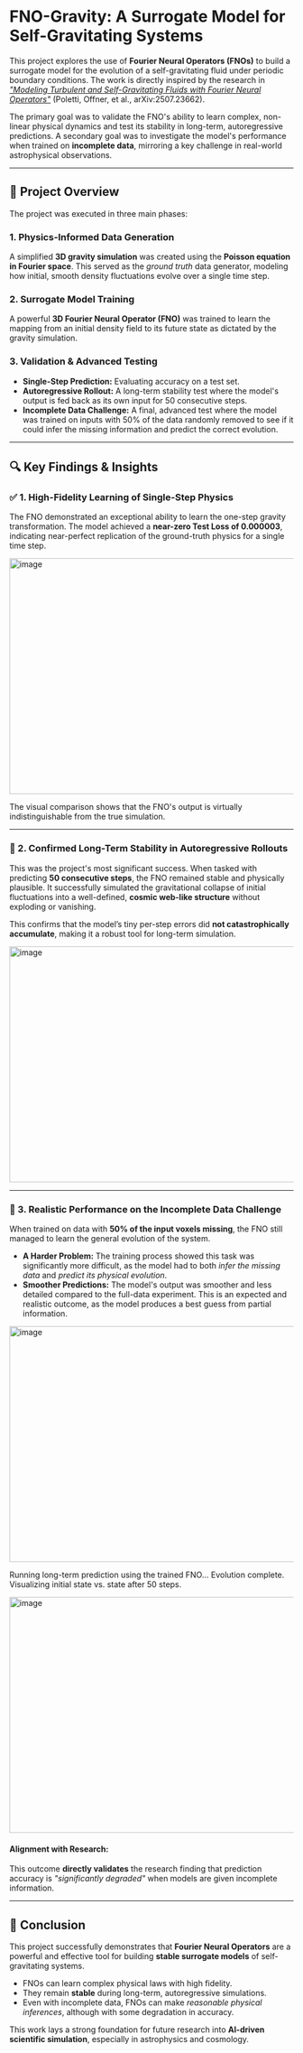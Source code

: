 # FNO-Gravity: A Surrogate Model for Self-Gravitating Systems

This project explores the use of **Fourier Neural Operators (FNOs)** to build a surrogate model for the evolution of a self-gravitating fluid under periodic boundary conditions. The work is directly inspired by the research in [_"Modeling Turbulent and Self-Gravitating Fluids with Fourier Neural Operators"_](https://arxiv.org/abs/2507.23662) (Poletti, Offner, et al., arXiv:2507.23662).

The primary goal was to validate the FNO's ability to learn complex, non-linear physical dynamics and test its stability in long-term, autoregressive predictions. A secondary goal was to investigate the model's performance when trained on **incomplete data**, mirroring a key challenge in real-world astrophysical observations.

---

## 🚀 Project Overview

The project was executed in three main phases:

### 1. Physics-Informed Data Generation
A simplified **3D gravity simulation** was created using the **Poisson equation in Fourier space**. This served as the *ground truth* data generator, modeling how initial, smooth density fluctuations evolve over a single time step.

### 2. Surrogate Model Training
A powerful **3D Fourier Neural Operator (FNO)** was trained to learn the mapping from an initial density field to its future state as dictated by the gravity simulation.

### 3. Validation & Advanced Testing

- **Single-Step Prediction:** Evaluating accuracy on a test set.
- **Autoregressive Rollout:** A long-term stability test where the model's output is fed back as its own input for 50 consecutive steps.
- **Incomplete Data Challenge:** A final, advanced test where the model was trained on inputs with 50% of the data randomly removed to see if it could infer the missing information and predict the correct evolution.

---

## 🔍 Key Findings & Insights

### ✅ 1. High-Fidelity Learning of Single-Step Physics

The FNO demonstrated an exceptional ability to learn the one-step gravity transformation. The model achieved a **near-zero Test Loss of 0.000003**, indicating near-perfect replication of the ground-truth physics for a single time step.

<img width="1190" height="418" alt="image" src="https://github.com/user-attachments/assets/8189e6d1-4f70-44e0-b2ae-34ff3401ab62" />


The visual comparison shows that the FNO's output is virtually indistinguishable from the true simulation.

---

### 🔁 2. Confirmed Long-Term Stability in Autoregressive Rollouts

This was the project's most significant success. When tasked with predicting **50 consecutive steps**, the FNO remained stable and physically plausible. It successfully simulated the gravitational collapse of initial fluctuations into a well-defined, **cosmic web-like structure** without exploding or vanishing.

This confirms that the model’s tiny per-step errors did **not catastrophically accumulate**, making it a robust tool for long-term simulation.

<img width="1190" height="418" alt="image" src="https://github.com/user-attachments/assets/7b9c4225-c00d-4a39-9cb3-fc73f5d610c4" />


---

### 🧩 3. Realistic Performance on the Incomplete Data Challenge

When trained on data with **50% of the input voxels missing**, the FNO still managed to learn the general evolution of the system.

- **A Harder Problem:** The training process showed this task was significantly more difficult, as the model had to both *infer the missing data* and *predict its physical evolution*.
- **Smoother Predictions:** The model's output was smoother and less detailed compared to the full-data experiment. This is an expected and realistic outcome, as the model produces a best guess from partial information.

<img width="1190" height="418" alt="image" src="https://github.com/user-attachments/assets/e02c33e2-a089-4a62-bfdb-96319bab9e47" />


Running long-term prediction using the trained FNO...
Evolution complete. Visualizing initial state vs. state after 50 steps.

<img width="1190" height="418" alt="image" src="https://github.com/user-attachments/assets/629d9da1-b88a-47ac-be7b-c55ad09e235f" />


#### Alignment with Research:
This outcome **directly validates** the research finding that prediction accuracy is *"significantly degraded"* when models are given incomplete information.

---

## 🧠 Conclusion

This project successfully demonstrates that **Fourier Neural Operators** are a powerful and effective tool for building **stable surrogate models** of self-gravitating systems.

- FNOs can learn complex physical laws with high fidelity.
- They remain **stable** during long-term, autoregressive simulations.
- Even with incomplete data, FNOs can make *reasonable physical inferences*, although with some degradation in accuracy.

This work lays a strong foundation for future research into **AI-driven scientific simulation**, especially in astrophysics and cosmology.
